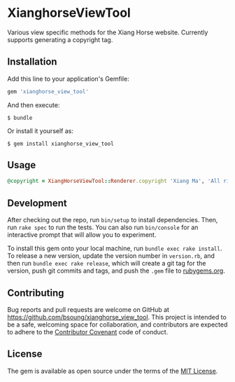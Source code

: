 # XianghorseViewTool

Various view specific methods for the Xiang Horse website. Currently supports generating a copyright tag.

## Installation

Add this line to your application's Gemfile:

```ruby
gem 'xianghorse_view_tool'
```

And then execute:

    $ bundle

Or install it yourself as:

    $ gem install xianghorse_view_tool

## Usage

```ruby
@copyright = XiangHorseViewTool::Renderer.copyright 'Xiang Ma', 'All rights reserved'
```

## Development

After checking out the repo, run `bin/setup` to install dependencies. Then, run `rake spec` to run the tests. You can also run `bin/console` for an interactive prompt that will allow you to experiment.

To install this gem onto your local machine, run `bundle exec rake install`. To release a new version, update the version number in `version.rb`, and then run `bundle exec rake release`, which will create a git tag for the version, push git commits and tags, and push the `.gem` file to [rubygems.org](https://rubygems.org).

## Contributing

Bug reports and pull requests are welcome on GitHub at https://github.com/bsoung/xianghorse_view_tool. This project is intended to be a safe, welcoming space for collaboration, and contributors are expected to adhere to the [Contributor Covenant](http://contributor-covenant.org) code of conduct.


## License

The gem is available as open source under the terms of the [MIT License](http://opensource.org/licenses/MIT).

